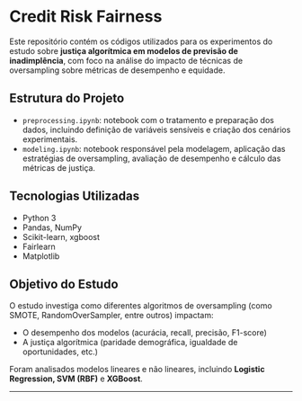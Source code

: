 # Credit Risk Fairness
Este repositório contém os códigos utilizados para os experimentos do estudo sobre **justiça algorítmica em modelos de previsão de inadimplência**, com foco na análise do impacto de técnicas de oversampling sobre métricas de desempenho e equidade.

## Estrutura do Projeto

- `preprocessing.ipynb`: notebook com o tratamento e preparação dos dados, incluindo definição de variáveis sensíveis e criação dos cenários experimentais.
- `modeling.ipynb`: notebook responsável pela modelagem, aplicação das estratégias de oversampling, avaliação de desempenho e cálculo das métricas de justiça.

## Tecnologias Utilizadas

- Python 3
- Pandas, NumPy
- Scikit-learn, xgboost
- Fairlearn
- Matplotlib

## Objetivo do Estudo

O estudo investiga como diferentes algoritmos de oversampling (como SMOTE, RandomOverSampler, entre outros) impactam:

- O desempenho dos modelos (acurácia, recall, precisão, F1-score)
- A justiça algorítmica (paridade demográfica, igualdade de oportunidades, etc.)

Foram analisados modelos lineares e não lineares, incluindo **Logistic Regression, SVM (RBF)** e **XGBoost**.

---

